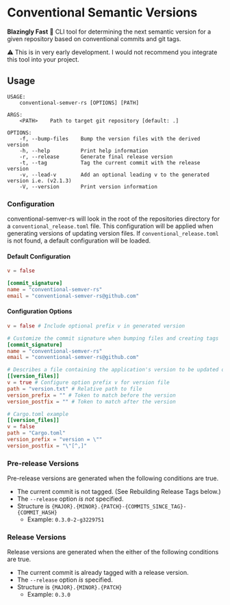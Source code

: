 # Conventional Semantic Versions

__Blazingly Fast__ 🚀 CLI tool for determining the next semantic version for a given repository based on conventional commits and git tags.

⚠️  This is in very early development. I would not recommend you integrate this tool into your project.

## Usage
```
USAGE:
    conventional-semver-rs [OPTIONS] [PATH]

ARGS:
    <PATH>    Path to target git repository [default: .]

OPTIONS:
    -f, --bump-files    Bump the version files with the derived version
    -h, --help          Print help information
    -r, --release       Generate final release version
    -t, --tag           Tag the current commit with the release version
    -v, --lead-v        Add an optional leading v to the generated version i.e. (v2.1.3)
    -V, --version       Print version information
```

### Configuration
conventional-semver-rs will look in the root of the repositories directory for a `conventional_release.toml` file. This configuration will be applied when generating versions of updating version files.
If `conventional_release.toml` is not found, a default configuration will be loaded.

#### Default Configuration
```toml
v = false

[commit_signature]
name = "conventional-semver-rs"
email = "conventional-semver-rs@github.com"
```

#### Configuration Options
```toml
v = false # Include optional prefix v in generated version

# Customize the commit signature when bumping files and creating tags
[commit_signature]
name = "conventional-semver-rs"
email = "conventional-semver-rs@github.com"

# Describes a file containing the application's version to be updated on release
[[version_files]]
v = true # Configure option prefix v for version file
path = "version.txt" # Relative path to file
version_prefix = "" # Token to match before the version
version_postfix = "" # Token to match after the version

# Cargo.toml example
[[version_files]]
v = false
path = "Cargo.toml"
version_prefix = "version = \""
version_postfix = "\"[^,]"
```

### Pre-release Versions
Pre-release versions are generated when the following conditions are true.
- The current commit is not tagged. (See Rebuilding Release Tags below.)
- The `--release` option _is not_ specified.
- Structure is `{MAJOR}.{MINOR}.{PATCH}-{COMMITS_SINCE_TAG}-{COMMIT_HASH}`
    - Example: `0.3.0-2-g3229751`

### Release Versions
Release versions are generated when the either of the following conditions are true.
- The current commit is already tagged with a release version.
- The `--release` option _is_ specified.
- Structure is `{MAJOR}.{MINOR}.{PATCH}`
    - Example: `0.3.0`

